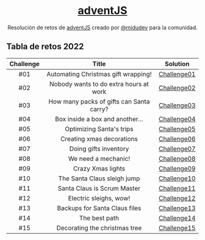 <div align="center">

# [adventJS](<https://[codember.dev](https://adventjs.dev/)>)

Resolución de retos de [adventJS](https://adventjs.dev/) creado por [@midudev](https://github.com/midudev/) para la comunidad.

</div>

## Tabla de retos 2022

| Challenge |                  Title                   |                    Solution                    |
| :-------: | :--------------------------------------: | :--------------------------------------------: |
|    #01    |   Automating Christmas gift wrapping!    | [Challenge01](2022/challenge01/description.md) |
|    #02    |  Nobody wants to do extra hours at work  | [Challenge02](2022/challenge02/description.md) |
|    #03    | How many packs of gifts can Santa carry? | [Challenge03](2022/challenge03/description.md) |
|    #04    |     Box inside a box and another...      | [Challenge04](2022/challenge04/description.md) |
|    #05    |         Optimizing Santa's trips         | [Challenge05](2022/challenge05/description.md) |
|    #06    |        Creating xmas decorations         | [Challenge06](2022/challenge06/description.md) |
|    #07    |          Doing gifts inventory           | [Challenge07](2022/challenge07/description.md) |
|    #08    |           We need a mechanic!            | [Challenge08](2022/challenge08/description.md) |
|    #09    |            Crazy Xmas lights             | [Challenge09](2022/challenge09/description.md) |
|    #10    |       The Santa Claus sleigh jump        | [Challenge10](2022/challenge10/description.md) |
|    #11    |       Santa Claus is Scrum Master        | [Challenge11](2022/challenge11/description.md) |
|    #12    |          Electric sleighs, wow!          | [Challenge12](2022/challenge12/description.md) |
|    #13    |      Backups for Santa Claus files       | [Challenge13](2022/challenge13/description.md) |
|    #14    |              The best path               | [Challenge14](2022/challenge14/description.md) |
|    #15    |      Decorating the christmas tree       | [Challenge15](2022/challenge15/description.md) |

